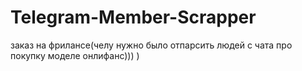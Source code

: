# Telegram-Member-Scrapper
заказ на фрилансе(челу нужно было отпарсить людей с чата про покупку моделе онлифанс))) )
